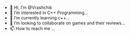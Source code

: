 - 👋 Hi, I’m @Vrashchik
- 👀 I’m interested in C++ Programming...
- 🌱 I’m currently learning c++...
- 💞️ I’m looking to collaborate on games and their reviews...
- 📫 How to reach me  ...

<!---
Vrashchik/Vrashchik is a ✨ special ✨ repository because its `README.md` (this file) appears on your GitHub profile.
You can click the Preview link to take a look at your changes.
--->
